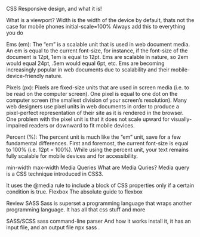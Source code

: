 CSS
Responsive design, and what it is!

What is a viewport?
Width is the width of the device by default, thats not the case for mobile phones
initial-scale=100%
Always add this to everything you do

Ems (em): The “em” is a scalable unit that is used in web document media. An em is equal to the current font-size, for instance, if the font-size of the document is 12pt, 1em is equal to 12pt. Ems are scalable in nature, so 2em would equal 24pt, .5em would equal 6pt, etc. Ems are becoming increasingly popular in web documents due to scalability and their mobile-device-friendly nature.

Pixels (px): Pixels are fixed-size units that are used in screen media (i.e. to be read on the computer screen). One pixel is equal to one dot on the computer screen (the smallest division of your screen’s resolution). Many web designers use pixel units in web documents in order to produce a pixel-perfect representation of their site as it is rendered in the browser. One problem with the pixel unit is that it does not scale upward for visually-impaired readers or downward to fit mobile devices.

Percent (%): The percent unit is much like the “em” unit, save for a few fundamental differences. First and foremost, the current font-size is equal to 100% (i.e. 12pt = 100%). While using the percent unit, your text remains fully scalable for mobile devices and for accessibility.

min-width
max-width
Media Queries
What are Media Quries?
Media query is a CSS technique introduced in CSS3.

It uses the @media rule to include a block of CSS properties only if a certain condition is true.
Flexbox
The absolute guide to flexbox

Review SASS
Sass is superset
a programming language that wraps another programming language. It has all that css stuff and more

SASS/SCSS sass command-line parser
And how it works
install it, it has an input file, and an output file
npx sass .